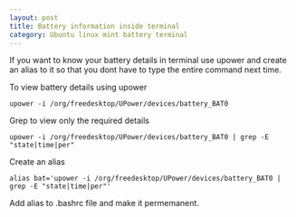 ```yaml
---
layout: post
title: Battery information inside terminal 
category: Ubuntu linux mint battery terminal  
---
```


If you want to know your battery details in terminal use upower and create an alias to it so that you dont have to type the entire command next time.


To view battery details using upower

```
upower -i /org/freedesktop/UPower/devices/battery_BAT0
```

Grep to view only the required details 

```
upower -i /org/freedesktop/UPower/devices/battery_BAT0 | grep -E "state|time|per"
```

Create an alias 

```
alias bat='upower -i /org/freedesktop/UPower/devices/battery_BAT0 | grep -E "state|time|per"'
```

Add  alias to .bashrc file and make it permemanent.

